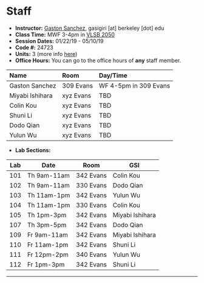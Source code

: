 # Staff

- __Instructor:__ [Gaston Sanchez](http://gastonsanchez.com), gasigiri [at] berkeley [dot] edu
- __Class Time:__ MWF 3-4pm in [VLSB 2050](http://www.berkeley.edu/map?vlsb)
- __Session Dates:__ 01/22/19 - 05/10/19
- __Code #:__ 24723
- __Units:__ 3 (more info [here](http://classes.berkeley.edu/content/2019-spring-stat-133-001-lec-001))
- __Office Hours:__ You can go to the office hours of __any__ staff member.


| Name               | Room      | Day/Time              |
|:-------------------|:----------|:----------------------|
| Gaston Sanchez     | 309 Evans | WF 4-5pm in 309 Evans |
| Miyabi Ishihara    | xyz Evans | TBD |
| Colin Kou          | xyz Evans | TBD |
| Shuni Li           | xyz Evans | TBD |
| Dodo Qian          | xyz Evans | TBD |
| Yulun Wu           | xyz Evans | TBD |


- __Lab Sections:__

| Lab | Date        | Room         | GSI                |
|-----|-------------|--------------|--------------------|
| 101 | Th 9am-11am | 342 Evans    | Colin Kou |
| 102 | Th 9am-11am | 330 Evans    | Dodo Qian |
| 103 | Th 11am-1pm | 342 Evans    | Yulun Wu |
| 104 | Th 11am-1pm | 330 Evans    | Colin Kou |
| 105 | Th 1pm-3pm  | 342 Evans    | Miyabi Ishihara |
| 107 | Th 3pm-5pm  | 342 Evans    | Dodo Qian |
| 109 | Fr 9am-11am | 342 Evans    | Miyabi Ishihara |
| 110 | Fr 11am-1pm | 342 Evans    | Shuni Li |
| 111 | Fr 12pm-2pm | 340 Evans    | Yulun Wu |
| 112 | Fr 1pm-3pm  | 342 Evans    | Shuni Li |


-----
